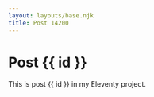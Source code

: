 ```yaml
---
layout: layouts/base.njk
title: Post 14200
---
```


# Post {{ id }}

This is post {{ id }} in my Eleventy project.
